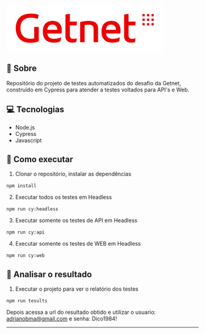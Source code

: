 ![poster](getnet-image.png)

## 🤘 Sobre

Repositório do projeto de testes automatizados do desafio da Getnet, construído em Cypress para atender a testes voltados para API's e Web.

## 💻 Tecnologias
- Node.js
- Cypress
- Javascript

## 🤖 Como executar

1. Clonar o repositório, instalar as dependências
```
npm install
```

2. Executar todos os testes em Headless
```
npm run cy:headless 
```

3. Executar somente os testes de API em Headless
```
npm run cy:api 
```

4. Executar somente os testes de WEB em Headless
```
npm run cy:web 
```


## 🤖 Analisar o resultado

1. Executar o projeto para ver o relatório dos testes
```
npm run tesults
```

Depois acessa a url do resultado obtido e utilizar o usuario: adrianobma@gmail.com e senha: Dico1984!


<hr>